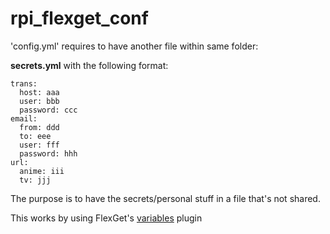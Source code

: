 # rpi_flexget_conf

'config.yml' requires to have another file within same folder:

**secrets.yml** with the following format:

```
trans:
  host: aaa
  user: bbb
  password: ccc
email:
  from: ddd
  to: eee
  user: fff
  password: hhh
url:
  anime: iii
  tv: jjj
```

The purpose is to have the secrets/personal stuff in a file that's not shared.

This works by using FlexGet's [variables](https://flexget.com/Plugins/variables) plugin
